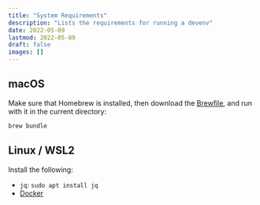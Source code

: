 ```yaml
---
title: "System Requirements"
description: "Lists the requirements for running a devenv"
date: 2022-05-09
lastmod: 2022-05-09
draft: false
images: []
---
```


## macOS

Make sure that Homebrew is installed, then download the [Brewfile](https://github.com/getoutreach/devenv/blob/main/Brewfile),
and run with it in the current directory:

```bash
brew bundle
```

## Linux / WSL2

Install the following:

- `jq`: `sudo apt install jq`
- [Docker](https://outreach-io.atlassian.net/wiki/spaces/EN/pages/695961098/Setup+Docker)
